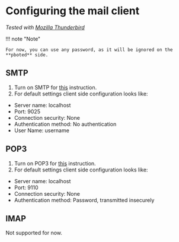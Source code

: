 # Configuring the mail client

_Tested with [Mozilla Thunderbird](https://www.thunderbird.net/en-US/)_

!!! note "Note"

    For now, you can use any password, as it will be ignored on the **pboted** side.

## SMTP

1. Turn on SMTP for [this](SMTP.md) instruction.
2. For default settings client side configuration looks like:
  - Server name: localhost
  - Port: 9025
  - Connection security: None
  - Authentication method: No authentication
  - User Name: username

## POP3

1. Turn on POP3 for [this](POP3.md) instruction.
2. For default settings client side configuration looks like:
  - Server name: localhost
  - Port: 9110
  - Connection security: None
  - Authentication method: Password, transmitted insecurely

## IMAP

Not supported for now.
